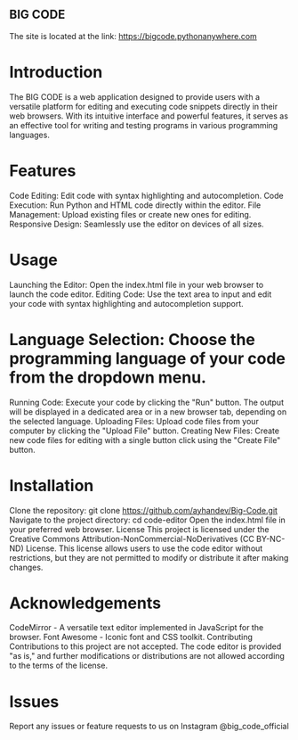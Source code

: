 ## BIG CODE 
The site is located at the link: https://bigcode.pythonanywhere.com

# Introduction
The BIG CODE is a web application designed to provide users with a versatile platform for editing and executing code snippets directly in their web browsers. With its intuitive interface and powerful features, it serves as an effective tool for writing and testing programs in various programming languages.


# Features
Code Editing: Edit code with syntax highlighting and autocompletion.
Code Execution: Run Python and HTML code directly within the editor.
File Management: Upload existing files or create new ones for editing.
Responsive Design: Seamlessly use the editor on devices of all sizes.


# Usage
Launching the Editor: Open the index.html file in your web browser to launch the code editor.
Editing Code: Use the text area to input and edit your code with syntax highlighting and autocompletion support.


# Language Selection: Choose the programming language of your code from the dropdown menu.
Running Code: Execute your code by clicking the "Run" button. The output will be displayed in a dedicated area or in a new browser tab, depending on the selected language.
Uploading Files: Upload code files from your computer by clicking the "Upload File" button.
Creating New Files: Create new code files for editing with a single button click using the "Create File" button.


# Installation
Clone the repository: git clone https://github.com/ayhandev/Big-Code.git
Navigate to the project directory: cd code-editor
Open the index.html file in your preferred web browser.
License
This project is licensed under the Creative Commons Attribution-NonCommercial-NoDerivatives (CC BY-NC-ND) License. This license allows users to use the code editor without restrictions, but they are not permitted to modify or distribute it after making changes.


# Acknowledgements
CodeMirror - A versatile text editor implemented in JavaScript for the browser.
Font Awesome - Iconic font and CSS toolkit.
Contributing
Contributions to this project are not accepted. The code editor is provided "as is," and further modifications or distributions are not allowed according to the terms of the license.

# Issues
Report any issues or feature requests to us on Instagram @big_code_official

